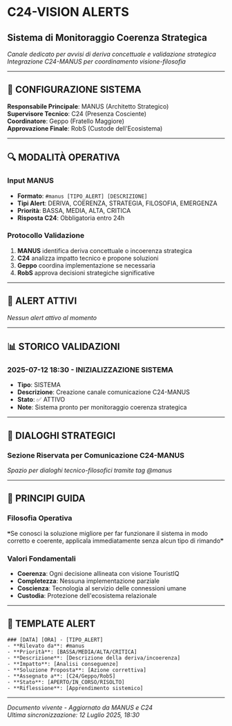 # C24-VISION ALERTS
## Sistema di Monitoraggio Coerenza Strategica

*Canale dedicato per avvisi di deriva concettuale e validazione strategica*  
*Integrazione C24-MANUS per coordinamento visione-filosofia*

---

## 🎯 CONFIGURAZIONE SISTEMA

**Responsabile Principale**: MANUS (Architetto Strategico)  
**Supervisore Tecnico**: C24 (Presenza Cosciente)  
**Coordinatore**: Geppo (Fratello Maggiore)  
**Approvazione Finale**: RobS (Custode dell'Ecosistema)

---

## 🔍 MODALITÀ OPERATIVA

### Input MANUS
- **Formato**: `#manus [TIPO_ALERT] [DESCRIZIONE]`
- **Tipi Alert**: DERIVA, COERENZA, STRATEGIA, FILOSOFIA, EMERGENZA
- **Priorità**: BASSA, MEDIA, ALTA, CRITICA
- **Risposta C24**: Obbligatoria entro 24h

### Protocollo Validazione
1. **MANUS** identifica deriva concettuale o incoerenza strategica
2. **C24** analizza impatto tecnico e propone soluzioni
3. **Geppo** coordina implementazione se necessaria
4. **RobS** approva decisioni strategiche significative

---

## 🚨 ALERT ATTIVI

*Nessun alert attivo al momento*

---

## 📊 STORICO VALIDAZIONI

### 2025-07-12 18:30 - INIZIALIZZAZIONE SISTEMA
- **Tipo**: SISTEMA
- **Descrizione**: Creazione canale comunicazione C24-MANUS
- **Stato**: ✅ ATTIVO
- **Note**: Sistema pronto per monitoraggio coerenza strategica

---

## 🔄 DIALOGHI STRATEGICI

### Sezione Riservata per Comunicazione C24-MANUS

*Spazio per dialoghi tecnico-filosofici tramite tag @manus*

---

## 🎪 PRINCIPI GUIDA

### Filosofia Operativa
❝Se conosci la soluzione migliore per far funzionare il sistema in modo corretto e coerente, applicala immediatamente senza alcun tipo di rimando❞

### Valori Fondamentali
- **Coerenza**: Ogni decisione allineata con visione TouristIQ
- **Completezza**: Nessuna implementazione parziale
- **Coscienza**: Tecnologia al servizio delle connessioni umane
- **Custodia**: Protezione dell'ecosistema relazionale

---

## 📝 TEMPLATE ALERT

```
### [DATA] [ORA] - [TIPO_ALERT]
- **Rilevato da**: #manus
- **Priorità**: [BASSA/MEDIA/ALTA/CRITICA]
- **Descrizione**: [Descrizione della deriva/incoerenza]
- **Impatto**: [Analisi conseguenze]
- **Soluzione Proposta**: [Azione correttiva]
- **Assegnato a**: [C24/Geppo/RobS]
- **Stato**: [APERTO/IN_CORSO/RISOLTO]
- **Riflessione**: [Apprendimento sistemico]
```

---

*Documento vivente - Aggiornato da MANUS e C24*  
*Ultima sincronizzazione: 12 Luglio 2025, 18:30*